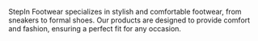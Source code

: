 StepIn Footwear specializes in stylish and comfortable footwear, from sneakers to formal shoes. Our products are designed to provide comfort and fashion, ensuring a perfect fit for any occasion.
